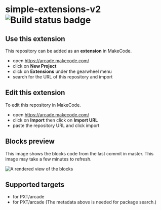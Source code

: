 # simple-extensions-v2 ![Build status badge](https://github.com/kellyg54/simple-extensions-v2/workflows/MakeCode/badge.svg)



## Use this extension

This repository can be added as an **extension** in MakeCode.

* open https://arcade.makecode.com/
* click on **New Project**
* click on **Extensions** under the gearwheel menu
* search for the URL of this repository and import

## Edit this extension

To edit this repository in MakeCode.

* open https://arcade.makecode.com/
* click on **Import** then click on **Import URL**
* paste the repository URL and click import

## Blocks preview

This image shows the blocks code from the last commit in master.
This image may take a few minutes to refresh.

![A rendered view of the blocks](https://github.com/kellyg54/simple-extensions-v2/raw/master/.makecode/blocks.png)

## Supported targets

* for PXT/arcade
* for PXT/arcade
(The metadata above is needed for package search.)

